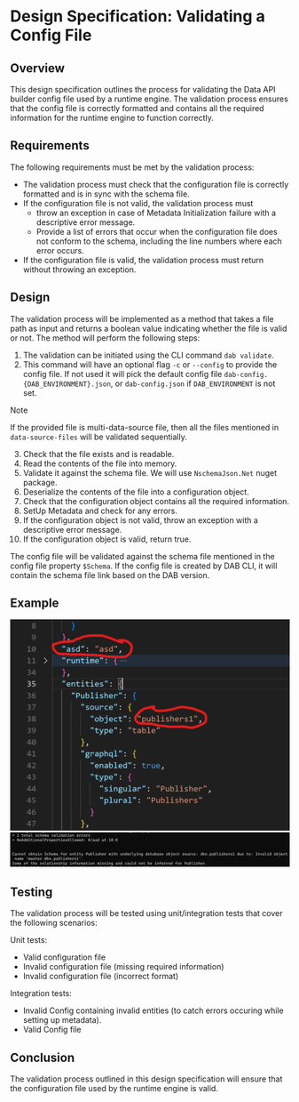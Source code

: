 # Design Specification: Validating a Config File

## Overview

This design specification outlines the process for validating the Data API builder config file used by a runtime engine. The validation process ensures that the config file is correctly formatted and contains all the required information for the runtime engine to function correctly.

## Requirements

The following requirements must be met by the validation process:

- The validation process must check that the configuration file is correctly formatted and is in sync with the schema file.
- If the configuration file is not valid, the validation process must 
    - throw an exception in case of Metadata Initialization failure with a descriptive error message.
    - Provide a list of errors that occur when the configuration file does not conform to the schema, including the line numbers where each error occurs.
- If the configuration file is valid, the validation process must return without throwing an exception.

## Design

The validation process will be implemented as a method that takes a file path as input and returns a boolean value indicating whether the file is valid or not. The method will perform the following steps:

1. The validation can be initiated using the CLI command `dab validate`.
2. This command will have an optional flag `-c` or `--config` to provide the config file. If not used it will pick the default config file `dab-config.{DAB_ENVIRONMENT}.json`, or `dab-config.json` if `DAB_ENVIRONMENT` is not set.
> [!NOTE]
> If the provided file is multi-data-source file, then all the files mentioned in `data-source-files` will be validated sequentially.
3. Check that the file exists and is readable.
4. Read the contents of the file into memory.
5. Validate it against the schema file. We will use `NschemaJson.Net` nuget package.
6. Deserialize the contents of the file into a configuration object.
7. Check that the configuration object contains all the required information.
8. SetUp Metadata and check for any errors.
9. If the configuration object is not valid, throw an exception with a descriptive error message.
10. If the configuration object is valid, return true.

The config file will be validated against the schema file mentioned in the config file property `$Schema`. If the config file is created by DAB CLI, it will contain the schema file link based on the DAB version.


## Example
![Invalid DAB config](../media/invalid-config.png)
![Validate output](../media/validate-output.png)

## Testing

The validation process will be tested using unit/integration tests that cover the following scenarios:

Unit tests:
- Valid configuration file
- Invalid configuration file (missing required information)
- Invalid configuration file (incorrect format)

Integration tests:
- Invalid Config containing invalid entities (to catch errors occuring while setting up metadata).
- Valid Config file

## Conclusion

The validation process outlined in this design specification will ensure that the configuration file used by the runtime engine is valid.